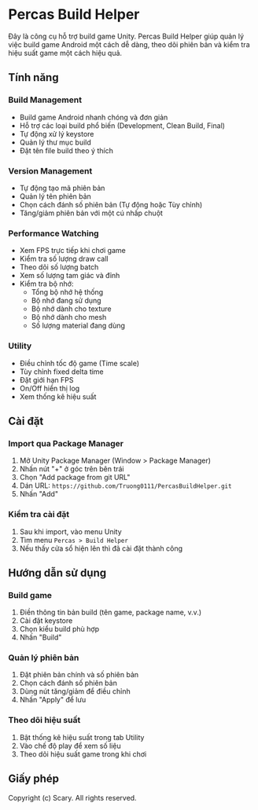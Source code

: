 # Percas Build Helper

Đây là công cụ hỗ trợ build game Unity. Percas Build Helper giúp quản lý việc build game Android một cách dễ dàng, theo
dõi phiên bản và kiểm tra hiệu suất game một cách hiệu quả.

## Tính năng

### Build Management

- Build game Android nhanh chóng và đơn giản
- Hỗ trợ các loại build phổ biến (Development, Clean Build, Final)
- Tự động xử lý keystore
- Quản lý thư mục build
- Đặt tên file build theo ý thích

### Version Management

- Tự động tạo mã phiên bản
- Quản lý tên phiên bản
- Chọn cách đánh số phiên bản (Tự động hoặc Tùy chỉnh)
- Tăng/giảm phiên bản với một cú nhấp chuột

### Performance Watching

- Xem FPS trực tiếp khi chơi game
- Kiểm tra số lượng draw call
- Theo dõi số lượng batch
- Xem số lượng tam giác và đỉnh
- Kiểm tra bộ nhớ:
    - Tổng bộ nhớ hệ thống
    - Bộ nhớ đang sử dụng
    - Bộ nhớ dành cho texture
    - Bộ nhớ dành cho mesh
    - Số lượng material đang dùng

### Utility 

- Điều chỉnh tốc độ game (Time scale)
- Tùy chỉnh fixed delta time
- Đặt giới hạn FPS
- On/Off hiển thị log
- Xem thống kê hiệu suất

## Cài đặt

### Import qua Package Manager
1. Mở Unity Package Manager (Window > Package Manager)
2. Nhấn nút "+" ở góc trên bên trái
3. Chọn "Add package from git URL"
4. Dán URL: `https://github.com/Truong0111/PercasBuildHelper.git`
5. Nhấn "Add"

### Kiểm tra cài đặt
1. Sau khi import, vào menu Unity
2. Tìm menu `Percas > Build Helper`
3. Nếu thấy cửa sổ hiện lên thì đã cài đặt thành công

## Hướng dẫn sử dụng

### Build game
1. Điền thông tin bản build (tên game, package name, v.v.)
2. Cài đặt keystore
3. Chọn kiểu build phù hợp
4. Nhấn "Build"

### Quản lý phiên bản
1. Đặt phiên bản chính và số phiên bản
2. Chọn cách đánh số phiên bản
3. Dùng nút tăng/giảm để điều chỉnh
4. Nhấn "Apply" để lưu

### Theo dõi hiệu suất
1. Bật thống kê hiệu suất trong tab Utility
2. Vào chế độ play để xem số liệu
3. Theo dõi hiệu suất game trong khi chơi

## Giấy phép

Copyright (c) Scary. All rights reserved.
